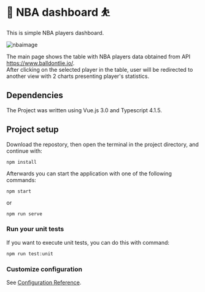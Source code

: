 
# 🏀 NBA dashboard ⛹️ 

This is simple NBA players dashboard. 

![nbaimage](https://user-images.githubusercontent.com/33400631/150018415-0a7a50c0-6332-408a-a07b-bdf0a0c7817c.png)

The main page shows the table with NBA players data obtained from API https://www.balldontlie.io/. <br> After clicking on the selected player in the table, user will be redirected to another view with 2 charts presenting player's statistics. 

## Dependencies
The Project was written using Vue.js 3.0 and Typescript 4.1.5.

## Project setup
Download the repostory, then open the terminal in the project directory, and continue with:
```
npm install
```
Afterwards you can start the application with one of the following commands:
```
npm start
```
or
```
npm run serve
```

### Run your unit tests
If you want to execute unit tests, you can do this with command:
```
npm run test:unit
```

### Customize configuration
See [Configuration Reference](https://cli.vuejs.org/config/).
